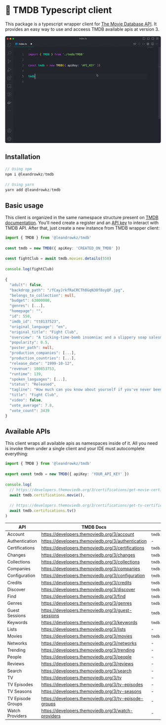 # 🍿 TMDB Typescript client
This package is a typescript wrapper client for [The Movie Database API](https://developers.themoviedb.org/3/getting-started/introduction). It provides an easy way to use and acceess TMDB
available apis at version 3.

![Autocomplete TMDB](./autocomplete.gif)

## Installation
```ts
// Using npm
npm i @leandrowkz/tmdb

// Using yarn
yarn add @leandrowkz/tmdb
```

## Basic usage
This client is organized in the same namespace structure present on [TMDB documentation](https://developers.themoviedb.org/3/getting-started/introduction). You'll need create a register and an [API key](https://www.themoviedb.org/settings/api) to interact with TMDB API. After that, just create a new instance from
TMDB wrapper client:
```ts
import { TMDB } from '@leandrowkz/tmdb'

const tmdb = new TMDB({ apiKey: 'CREATED_ON_TMDB' })

const fightClub = await tmdb.movies.details(550)

console.log(fightClub)

{
  "adult": false,
  "backdrop_path": "/fCayJrkfRaCRCTh8GqN30f8oyQF.jpg",
  "belongs_to_collection": null,
  "budget": 63000000,
  "genres": [...],
  "homepage": "",
  "id": 550,
  "imdb_id": "tt0137523",
  "original_language": "en",
  "original_title": "Fight Club",
  "overview": "A ticking-time-bomb insomniac and a slippery soap salesman channel primal male aggression into a shocking new form of therapy. Their concept catches on, with underground \"fight clubs\" forming in every town, until an eccentric gets in the way and ignites an out-of-control spiral toward oblivion.",
  "popularity": 0.5,
  "poster_path": null,
  "production_companies": [...],
  "production_countries": [...],
  "release_date": "1999-10-12",
  "revenue": 100853753,
  "runtime": 139,
  "spoken_languages": [...],
  "status": "Released",
  "tagline": "How much can you know about yourself if you've never been in a fight?",
  "title": "Fight Club",
  "video": false,
  "vote_average": 7.8,
  "vote_count": 3439
}
```

## Available APIs
This client wraps all available apis as namespaces inside of it. All you need is
invoke them under a single client and your IDE must autocomplete everything:

```ts
import { TMDB } from '@leandrowkz/tmdb'

export const tmdb = new TMDB({ apiKey: 'YOUR_API_KEY' })

console.log(
  // https://developers.themoviedb.org/3/certifications/get-movie-certifications
  await tmdb.certifications.movie(),

  // https://developers.themoviedb.org/3/certifications/get-tv-certifications
  await tmdb.certifications.tv()
)
```

| API               | TMDB Docs                                             | Access                  | Status |
|-------------------|-------------------------------------------------------|-------------------------|--------|
| Account           | https://developers.themoviedb.org/3/account           | `tmdb.account.*`        | Done   |
| Authentication    | https://developers.themoviedb.org/3/authentication    | -                       | WIP    |
| Certifications    | https://developers.themoviedb.org/3/certifications    | `tmdb.certifications.*` | Done   |
| Changes           | https://developers.themoviedb.org/3/changes           | `tmdb.changes.*`        | Done   |
| Collections       | https://developers.themoviedb.org/3/collections       | `tmdb.collections.*`    | Done   |
| Companies         | https://developers.themoviedb.org/3/companies         | `tmdb.certifications.*` | Done   |
| Configuration     | https://developers.themoviedb.org/3/configuration     | `tmdb.configuration.*`  | Done   |
| Credits           | https://developers.themoviedb.org/3/credits           | `tmdb.credits.*`        | Done   |
| Discover          | https://developers.themoviedb.org/3/discover          | `tmdb.discover.*`       | Done   |
| Find              | https://developers.themoviedb.org/3/find              | `tmdb.find.*`           | Done   |
| Genres            | https://developers.themoviedb.org/3/genres            | `tmdb.genres.*`         | Done   |
| Guest Sessions    | https://developers.themoviedb.org/3/guest-sessions    | `tmdb.guestSessions.*`  | Done   |
| Keywords          | https://developers.themoviedb.org/3/keywords          | `tmdb.keywords.*`       | Done   |
| Lists             | https://developers.themoviedb.org/3/lists             | -                       | WIP    |
| Movies            | https://developers.themoviedb.org/3/movies            | `tmdb.movies.*`         | Done   |
| Networks          | https://developers.themoviedb.org/3/networks          | -                       | WIP    |
| Trending          | https://developers.themoviedb.org/3/trending          | -                       | WIP    |
| People            | https://developers.themoviedb.org/3/people            | -                       | WIP    |
| Reviews           | https://developers.themoviedb.org/3/reviews           | -                       | WIP    |
| Search            | https://developers.themoviedb.org/3/search            | -                       | WIP    |
| TV                | https://developers.themoviedb.org/3/tv                | -                       | WIP    |
| TV Episodes       | https://developers.themoviedb.org/3/tv-episodes       | -                       | WIP    |
| TV Seasons        | https://developers.themoviedb.org/3/tv-seasons        | -                       | WIP    |
| TV Episode Groups | https://developers.themoviedb.org/3/tv-episode-groups | -                       | WIP    |
| Watch Providers   | https://developers.themoviedb.org/3/watch-providers   | -                       | WIP    |

